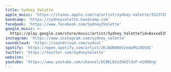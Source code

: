 ```yaml
---
title: Sydney Valette
apple_music: 'https://itunes.apple.com/ca/artist/sydney-valette/352372067'
bandcamp: 'https://sydneyvalette.bandcamp.com'
facebook: 'https://www.facebook.com/Sydney2Valette'
google_music: >-
  https://play.google.com/store/music/artist/Sydney_Valette?id=Axxxa535oengkl4jpdagx7liewi
instagram: 'https://www.instagram.com/sydney_valette'
soundcloud: 'https://soundcloud.com/sydval'
spotify: 'https://open.spotify.com/artist/2KJAUWVNVVze4aPbJdDS4I'
twitter: 'https://twitter.com/SydneyValette'
website: ''
youtube: 'https://www.youtube.com/channel/UCBKLBIeZHdIldcP-m10O0ng'
---
```

